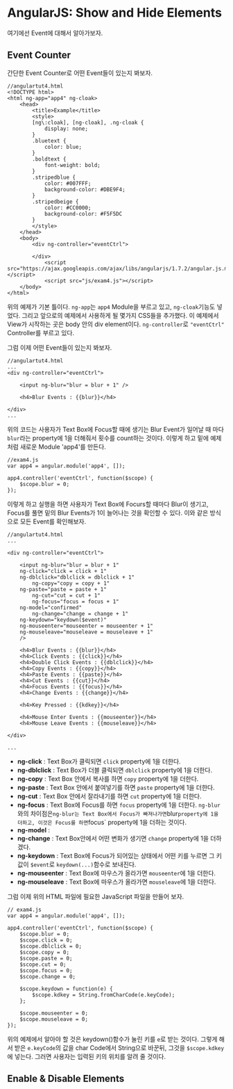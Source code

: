 AngularJS: Show and Hide Elements
===================================
여기에선 Event에 대해서 알아가보자.  

Event Counter
--------------
간단한 Event Counter로 어떤 Event들이 있는지 봐보자.  
  
~~~
//angulartut4.html
<!DOCTYPE html>
<html ng-app="app4" ng-cloak>
	<head>
		<title>Example</title>
		<style>
		[ng\:cloak], [ng-cloak], .ng-cloak {
			display: none;
		}
		.bluetext {
			color: blue;
		}
		.boldtext {
			font-weight: bold;
		}
		.stripedblue {
			color: #007FFF;
			background-color: #DBE9F4;
		}
		.stripedbeige {
			color: #CC0000;
			background-color: #F5F5DC
		}
		</style>
	</head>
	<body>
		<div ng-controller="eventCtrl">

		</div>
			<script src="https://ajax.googleapis.com/ajax/libs/angularjs/1.7.2/angular.js.min"></script>
			<script src="js/exam4.js"></script>
	</body>
</html>
~~~
위의 예제가 기본 틀이다. `ng-app`는 `app4` Module을 부르고 있고, `ng-cloak`기능도 넣었다. 그리고 앞으로의 예제에서 사용하게 될 몇가지 CSS들을 추가했다. 이 예제에서 View가 시작하는 곳은 body 안의 div element이다. `ng-controller`로 `"eventCtrl"` Controller를 부르고 있다.  
  
그럼 이제 어떤 Event들이 있는지 봐보자.  
  
~~~
//angulartut4.html
...
<div ng-controller="eventCtrl">

	<input ng-blur="blur = blur + 1" />

	<h4>Blur Events : {{blur}}</h4>

</div>
...
~~~
위의 코드는 사용자가 Text Box에 Focus할 때에 생기는 Blur Event가 일어날 때 마다 `blur`라는 property에 1을 더해줘서 횟수를 count하는 것이다. 이렇게 하고 밑에 예제처럼 새로운 Module 'app4'를 만든다.  
  
~~~
//exam4.js
var app4 = angular.module('app4', []);

app4.controller('eventCtrl', function($scope) {
	$scope.blur = 0;
});
~~~
이렇게 하고 실행을 하면 사용자가 Text Box에 Focurs할 때마다 Blur이 생기고, Focus를 풀면 밑의 Blur Events가 1이 늘어나는 것을 확인할 수 있다. 이와 같은 방식으로 모든 Event를 확인해보자.  
  
~~~
//angulartut4.html
...

<div ng-controller="eventCtrl">
		
	<input ng-blur="blur = blur + 1" 
	ng-click="click = click + 1"
 	ng-dblclick="dblclick = dblclick + 1"
      	ng-copy="copy = copy + 1"
	ng-paste="paste = paste + 1"
    	ng-cut="cut = cut + 1"
       	ng-focus="focus = focus + 1"
	ng-model="confirmed"
     	ng-change="change = change + 1"
	ng-keydown="keydown($event)"
  	ng-mouseenter="mouseenter = mouseenter + 1"
 	ng-mouseleave="mouseleave = mouseleave + 1"
	/>
			
	<h4>Blur Events : {{blur}}</h4>
	<h4>Click Events : {{click}}</h4>
	<h4>Double Click Events : {{dblclick}}</h4>
	<h4>Copy Events : {{copy}}</h4>
	<h4>Paste Events : {{paste}}</h4>
	<h4>Cut Events : {{cut}}</h4>
	<h4>Focus Events : {{focus}}</h4>
	<h4>Change Events : {{change}}</h4>

	<h4>Key Pressed : {{kdkey}}</h4>
			
	<h4>Mouse Enter Events : {{mouseenter}}</h4>
	<h4>Mouse Leave Events : {{mouseleave}}</h4>

</div>

...
~~~
* **ng-click** : Text Box가 클릭되면 `click` property에 1을 더한다.  
* **ng-dblclick** : Text Box가 더블 클릭되면 `dblclick` property에 1을 더한다.
* **ng-copy** : Text Box 안에서 복사를 하면 `copy` property에 1을 더한다.
* **ng-paste** : Text Box 안에서 붙여넣기를 하면 `paste` property에 1을 더한다.
* **ng-cut** : Text Box 안에서 잘라내기를 하면 `cut` property에 1을 더한다.
* **ng-focus** : Text Box에 Focus를 하면 `focus` property에 1을 더한다. `ng-blur`와의 차이점은` ng-blur는 Text Box에서 Focus가 빠져나가면 `blur` property에 1을 더하고, 이것은 Focus를 하면 `focus` property에 1을 더하는 것이다.
* **ng-model** : 
* **ng-change** : Text Box안에서 어떤 변화가 생기면 `change` property에 1을 더하겠다.
* **ng-keydown** : Text Box에 Focus가 되어있는 상태에서 어떤 키를 누르면 그 키값이 `$event`로 `keydown(...)`함수로 보내진다.
* **ng-mouseenter** : Text Box에 마우스가 올라가면 `mouseenter`에 1을 더한다.
* **ng-mouseleave** : Text Box에 마우스가 올라가면 `mouseleave`에 1을 더한다.  
  
  
그럼 이제 위의 HTML 파일에 필요한 JavaScript 파일을 만들어 보자.  
  
~~~
// exam4.js
var app4 = angular.module('app4', []);

app4.controller('eventCtrl', function($scope) {
	$scope.blur = 0;
	$scope.click = 0;
	$scope.dblclick = 0;
	$scope.copy = 0;
	$scope.paste = 0;
	$scope.cut = 0;
	$scope.focus = 0;
	$scope.change = 0;

	$scope.keydown = function(e) {
		$scope.kdkey = String.fromCharCode(e.keyCode);
	};

	$scope.mouseenter = 0;
	$scope.mouseleave = 0;
});
~~~
위의 예제에서 알아야 할 것은 keydown()함수가 눌린 키를 `e`로 받는 것이다. 그렇게 해서 받은 `e.keyCode`의 값을 char Code에서 String으로 바꾼뒤, 그것을 `$scope.kdkey`에 넣는다. 그러면 사용자는 입력된 키의 위치를 알려 줄 것이다.



Enable & Disable Elements
--------------------------








